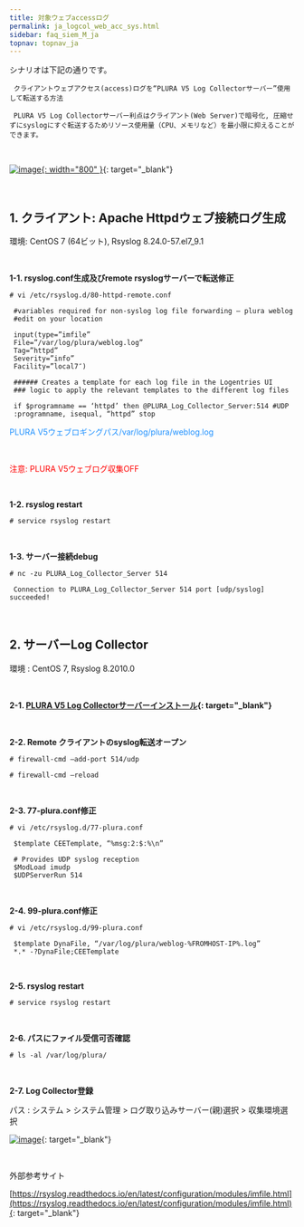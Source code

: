 ```yaml
---
title: 対象ウェブaccessログ
permalink: ja_logcol_web_acc_sys.html
sidebar: faq_siem_M_ja
topnav: topnav_ja
---
```


シナリオは下記の通りです。

     クライアントウェブアクセス(access)ログを“PLURA V5 Log Collectorサーバー”使用して転送する方法

     PLURA V5 Log Collectorサーバー利点はクライアント(Web Server)で暗号化, 圧縮せずにsyslogにすぐ転送するためリソース使用量（CPU、メモリなど）を最小限に抑えることができます。 

<br />

[![image](/docs/images/Additianal/logcol/ja_1.png){: width="800" }](/docs/images/Additianal/logcol/ja_1.png){: target="_blank"}

<br />

## 1. クライアント: Apache Httpdウェブ接続ログ生成

 環境: CentOS 7 (64ビット), Rsyslog 8.24.0-57.el7_9.1

<br />

**1-1. rsyslog.conf生成及びremote rsyslogサーバーで転送修正**

`# vi /etc/rsyslog.d/80-httpd-remote.conf`

     #variables required for non-syslog log file forwarding – plura weblog
     #edit on your location

     input(type=”imfile”
     File=”/var/log/plura/weblog.log”
     Tag=”httpd”
     Severity=”info”
     Facility=”local7″)

     ###### Creates a template for each log file in the Logentries UI
     ### logic to apply the relevant templates to the different log files

     if $programname == ‘httpd’ then @PLURA_Log_Collector_Server:514 #UDP
     :programname, isequal, “httpd” stop


 <font color='dodgerblue'> PLURA V5ウェブロギングパス/var/log/plura/weblog.log </font>
 
 <br />
 
 <font color='red'> 注意: PLURA V5ウェブログ収集OFF </font>

<br />

**1-2. rsyslog restart**

`# service rsyslog restart`

<br />

**1-3. サーバー接続debug**

`# nc -zu PLURA_Log_Collector_Server 514`

     Connection to PLURA_Log_Collector_Server 514 port [udp/syslog] succeeded!

 <br />

## 2. サーバーLog Collector

 環境 : CentOS 7, Rsyslog 8.2010.0

<br />

**2-1. [PLURA V5 Log Collectorサーバーインストール](https://qubitsec.github.io/ja_logcol_application.html){: target="_blank"}**

<br />

**2-2. Remote クライアントのsyslog転送オープン**

`# firewall-cmd –add-port 514/udp`

`# firewall-cmd –reload`

<br />

**2-3. 77-plura.conf修正**

`# vi /etc/rsyslog.d/77-plura.conf`

     $template CEETemplate, “%msg:2:$:%\n”

     # Provides UDP syslog reception
     $ModLoad imudp
     $UDPServerRun 514

<br />

**2-4. 99-plura.conf修正**

`# vi /etc/rsyslog.d/99-plura.conf`

     $template DynaFile, “/var/log/plura/weblog-%FROMHOST-IP%.log”
     *.* -?DynaFile;CEETemplate

<br />

**2-5. rsyslog restart**

`# service rsyslog restart`

<br />

**2-6. パスにファイル受信可否確認**

`# ls -al /var/log/plura/`

<br />

**2-7. Log Collector登録**

パス : システム > システム管理 > ログ取り込みサーバー(親)選択 > 収集環境選択

[![image](/docs/images/Additianal/logcol/ja_3.png)](/docs/images/Additianal/logcol/ja_3.png){: target="_blank"}

<br />

外部参考サイト

[https://rsyslog.readthedocs.io/en/latest/configuration/modules/imfile.html](https://rsyslog.readthedocs.io/en/latest/configuration/modules/imfile.html){: target="_blank"}